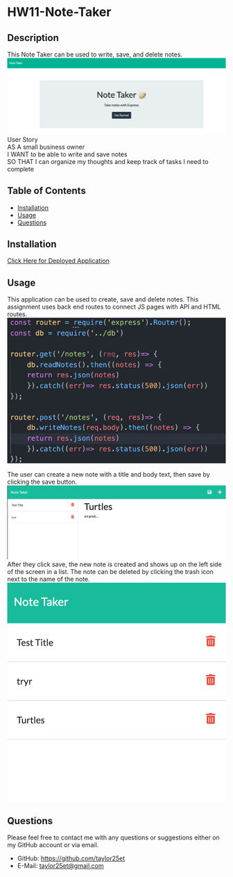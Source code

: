 # HW11-Note-Taker

## Description
This Note Taker can be used to write, save, and delete notes. <br>
![](/public/assets/css/media/main-page.png)
<br>
User Story <br>
AS A small business owner <br>
I WANT to be able to write and save notes <br>
SO THAT I can organize my thoughts and keep track of tasks I need to complete<br>

## Table of Contents

- [Installation](#installation)
- [Usage](#usage)
- [Questions](#questions)

## Installation 
 [Click Here for Deployed Application](https://fathomless-refuge-02102.herokuapp.com/)
## Usage
This application can be used to create, save and delete notes. This assignment uses back end routes to connect JS pages with API and HTML routes.
![](/public/assets/css/media/API-routes.png)

The user can create a new note with a title and body text, then save by clicking the save button.
![](/public/assets/css/media/createnote.png)
After they click save, the new note is created and shows up on the left side of the screen in a list. The note can be deleted by clicking the trash icon next to the name of the note.
![](/public/assets/css/media/saved.png)

 
## Questions
Please feel free to contact me with any questions or suggestions either on my GitHub account or via email.
* GitHub: https://github.com/taylor25et
* E-Mail: taylor25et@gmail.com

